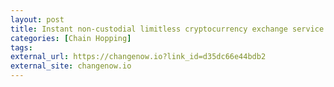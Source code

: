 ```yaml
---
layout: post
title: Instant non-custodial limitless cryptocurrency exchange service - ChangeNOW
categories: [Chain Hopping]
tags: 
external_url: https://changenow.io?link_id=d35dc66e44bdb2
external_site: changenow.io
---
```

